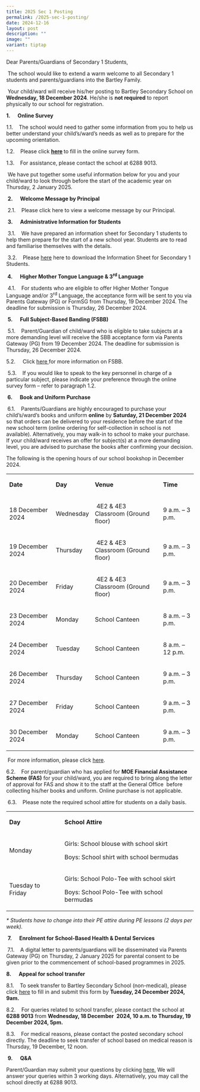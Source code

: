 ```yaml
---
title: 2025 Sec 1 Posting
permalink: /2025-sec-1-posting/
date: 2024-12-16
layout: post
description: ""
image: ""
variant: tiptap
---
```

<p>Dear Parents/Guardians of Secondary 1 Students,</p>
<p>&nbsp;The school would like to extend a warm welcome to all Secondary
1 students and parents/guardians into the Bartley Family.</p>
<p>&nbsp;Your child/ward will receive his/her posting to Bartley Secondary
School on <strong>Wednesday, 18 December 2024</strong>. He/she is <strong>not required</strong> to
report physically to our school for registration.</p>
<p><strong>1.&nbsp;&nbsp;&nbsp;&nbsp;&nbsp; Online Survey</strong>
</p>
<p>1.1.&nbsp;&nbsp;&nbsp; The school would need to gather some information
from you to help us better understand your child’s/ward’s needs as well
as to prepare for the upcoming orientation.</p>
<p>1.2.&nbsp;&nbsp;&nbsp; Please click <strong><a href="https://go.gov.sg/needsassessment2025" rel="noopener noreferrer nofollow" target="_blank"><u>here</u></a> </strong>to
fill in the online survey form.&nbsp;</p>
<p>1.3.&nbsp;&nbsp;&nbsp; For assistance, please contact the school at 6288
9013.</p>
<p>&nbsp;We have put together some useful information below for you and your
child/ward to look through before the start of the academic year on Thursday,
2 January 2025.</p>
<p>&nbsp;<strong>2.&nbsp;&nbsp;&nbsp;&nbsp;&nbsp; Welcome Message by Principal</strong>
</p>
<p>&nbsp;2.1.&nbsp;&nbsp;&nbsp; Please click here to view a welcome message
by our Principal.</p>
<p>&nbsp;<strong>3.&nbsp;&nbsp;&nbsp;&nbsp;&nbsp; Administrative Information for Students</strong>
</p>
<p>&nbsp;3.1.&nbsp;&nbsp;&nbsp; We have prepared an information sheet for
Secondary 1 students to help them prepare for the start of a new school
year. Students are to read and familiarise themselves with the details.</p>
<p>&nbsp;3.2.&nbsp;&nbsp;&nbsp; Please <a href="/files/2025_Secondary_1_Information_Sheet_updated_17_Dec.pdf" rel="noopener nofollow" target="_blank">here</a> here
to download the Information Sheet for Secondary 1 Students.</p>
<p><strong>&nbsp;4.&nbsp;&nbsp;&nbsp;&nbsp;&nbsp; Higher Mother Tongue Language &amp; 3<sup>rd</sup> Language</strong>
</p>
<p>&nbsp;4.1.&nbsp;&nbsp;&nbsp; For students who are eligible to offer Higher
Mother Tongue Language and/or 3<sup>rd</sup> Language, the acceptance form
will be sent to you via Parents Gateway (PG) or FormSG from Thursday, 19
December 2024. The deadline for submission is Thursday, 26 December 2024.</p>
<p>&nbsp;<strong>5.&nbsp;&nbsp;&nbsp;&nbsp;&nbsp; Full Subject-Based Banding (FSBB)</strong>
</p>
<p>&nbsp;5.1.&nbsp;&nbsp;&nbsp; Parent/Guardian of child/ward who is eligible
to take subjects at a more demanding level will receive the SBB acceptance
form via Parents Gateway (PG) from 19 December 2024. The deadline for submission
is Thursday, 26 December 2024.</p>
<p>5.2.&nbsp;&nbsp;&nbsp; &nbsp;Click <a href="https://www.moe.gov.sg/microsites/psle-fsbb/full-subject-based-banding/main.html" rel="noopener nofollow" target="_blank">here </a>for
more information on FSBB.</p>
<p>&nbsp;5.3.&nbsp;&nbsp;&nbsp; If you would like to speak to the key personnel
in charge of a particular subject, please indicate your preference through
the online survey form – refer to paragraph 1.2.</p>
<p><strong>&nbsp;6.&nbsp;&nbsp;&nbsp;&nbsp;&nbsp; Book and Uniform Purchase</strong>
</p>
<p><strong>&nbsp;</strong>6.1.&nbsp;&nbsp;&nbsp; Parents/Guardians are highly
encouraged to purchase your child’s/ward’s books and uniform <strong>online</strong> by <strong>Saturday, 21 December 2024</strong> so
that orders can be delivered to your residence before the start of the
new school term (online ordering for self-collection in school is not available).
Alternatively, you may walk-in to school to make your purchase. If your
child/ward receives an offer for subject(s) at a more demanding level,
you are advised to purchase the books after confirming your decision.</p>
<p>The following is the opening hours of our school bookshop in December
2024.&nbsp;</p>
<table style="minWidth: 100px">
<colgroup>
<col>
<col>
<col>
<col>
</colgroup>
<tbody>
<tr>
<td rowspan="1" colspan="1">
<p><strong>Date</strong>
</p>
</td>
<td rowspan="1" colspan="1">
<p><strong>Day</strong>
</p>
</td>
<td rowspan="1" colspan="1">
<p><strong>Venue</strong>
</p>
</td>
<td rowspan="1" colspan="1">
<p><strong>Time</strong>
</p>
</td>
</tr>
<tr>
<td rowspan="1" colspan="1">
<p>18 December 2024</p>
</td>
<td rowspan="1" colspan="1">
<p>Wednesday</p>
</td>
<td rowspan="1" colspan="1">
<p>&nbsp;4E2 &amp; 4E3 Classroom (Ground floor)</p>
</td>
<td rowspan="1" colspan="1">
<p>9 a.m. – 3 p.m.</p>
</td>
</tr>
<tr>
<td rowspan="1" colspan="1">
<p>19 December 2024</p>
</td>
<td rowspan="1" colspan="1">
<p>Thursday</p>
</td>
<td rowspan="1" colspan="1">
<p>&nbsp;4E2 &amp; 4E3 Classroom (Ground floor)</p>
</td>
<td rowspan="1" colspan="1">
<p>9 a.m. – 3 p.m.</p>
</td>
</tr>
<tr>
<td rowspan="1" colspan="1">
<p>20 December 2024</p>
</td>
<td rowspan="1" colspan="1">
<p>Friday</p>
</td>
<td rowspan="1" colspan="1">
<p>&nbsp;4E2 &amp; 4E3 Classroom (Ground floor)</p>
</td>
<td rowspan="1" colspan="1">
<p>9 a.m. – 3 p.m.</p>
</td>
</tr>
<tr>
<td rowspan="1" colspan="1">
<p>23 December 2024</p>
</td>
<td rowspan="1" colspan="1">
<p>Monday</p>
</td>
<td rowspan="1" colspan="1">
<p>School Canteen</p>
</td>
<td rowspan="1" colspan="1">
<p>8 a.m. – 3 p.m.</p>
</td>
</tr>
<tr>
<td rowspan="1" colspan="1">
<p>24 December 2024</p>
</td>
<td rowspan="1" colspan="1">
<p>Tuesday</p>
</td>
<td rowspan="1" colspan="1">
<p>School Canteen</p>
</td>
<td rowspan="1" colspan="1">
<p>8 a.m. – 12 p.m.</p>
</td>
</tr>
<tr>
<td rowspan="1" colspan="1">
<p>26 December 2024</p>
</td>
<td rowspan="1" colspan="1">
<p>Thursday</p>
</td>
<td rowspan="1" colspan="1">
<p>School Canteen</p>
</td>
<td rowspan="1" colspan="1">
<p>9 a.m. – 3 p.m.</p>
</td>
</tr>
<tr>
<td rowspan="1" colspan="1">
<p>27 December 2024</p>
</td>
<td rowspan="1" colspan="1">
<p>Friday</p>
</td>
<td rowspan="1" colspan="1">
<p>School Canteen</p>
</td>
<td rowspan="1" colspan="1">
<p>9 a.m. – 3 p.m.</p>
</td>
</tr>
<tr>
<td rowspan="1" colspan="1">
<p>30 December 2024</p>
</td>
<td rowspan="1" colspan="1">
<p>Monday</p>
</td>
<td rowspan="1" colspan="1">
<p>School Canteen</p>
</td>
<td rowspan="1" colspan="1">
<p>9 a.m. – 3 p.m.</p>
</td>
</tr>
</tbody>
</table>
<p>&nbsp;For more information, please click <a href="https://www.bartleysec.moe.edu.sg/information/parents/purchase-of-books-n-school-uniform/" rel="noopener nofollow" target="_blank">here</a>.</p>
<p>6.2.&nbsp;&nbsp;&nbsp; For parent/guardian who has applied for <strong>MOE Financial Assistance Scheme (FAS)</strong> for
your child/ward, you are required to bring along the letter of approval
for FAS and show it to the staff at the General Office &nbsp;before collecting
his/her books and uniform. Online purchase is not applicable.</p>
<p>&nbsp;6.3.&nbsp;&nbsp;&nbsp; Please note the required school attire for
students on a daily basis.&nbsp;</p>
<table style="minWidth: 50px">
<colgroup>
<col>
<col>
</colgroup>
<tbody>
<tr>
<td rowspan="1" colspan="1">
<p><strong>Day</strong>
</p>
</td>
<td rowspan="1" colspan="1">
<p><strong>School Attire</strong>
</p>
</td>
</tr>
<tr>
<td rowspan="1" colspan="1">
<p>Monday</p>
</td>
<td rowspan="1" colspan="1">
<p>Girls: School blouse with school skirt</p>
<p>Boys: School shirt with school bermudas</p>
</td>
</tr>
<tr>
<td rowspan="1" colspan="1">
<p>Tuesday to Friday</p>
</td>
<td rowspan="1" colspan="1">
<p>Girls: School Polo-Tee with school skirt</p>
<p>Boys: School Polo-Tee with school bermudas</p>
</td>
</tr>
</tbody>
</table>
<p><em>* Students have to change into their PE attire during PE lessons (2 days per week).</em>
</p>
<p>&nbsp;<strong>7.&nbsp;&nbsp;&nbsp;&nbsp;&nbsp; Enrolment for School-Based Health &amp; Dental Services</strong>
</p>
<p><strong>&nbsp;</strong>7.1.&nbsp;&nbsp;&nbsp; A digital letter to parents/guardians
will be disseminated via Parents Gateway (PG) on Thursday, 2 January 2025
for parental consent to be given prior to the commencement of school-based
programmes in 2025.</p>
<p><strong>8.&nbsp;&nbsp;&nbsp;&nbsp;&nbsp; Appeal for school transfer</strong>
</p>
<p>8.1.&nbsp;&nbsp;&nbsp; To seek transfer to Bartley Secondary School (non-medical),
please click <a href="https://go.gov.sg/bartley-s1appeal" rel="noopener nofollow" target="_blank">here</a> to
fill in and submit this form by <strong>Tuesday, 24 December 2024, 9am.</strong>
</p>
<p>8.2.&nbsp;&nbsp;&nbsp; For queries related to school transfer, please
contact the school at <strong>6288 9013</strong> from <strong>Wednesday, 18 December</strong>&nbsp;<strong> 2024, 10 a.m. to Thursday, 19 December 2024, 5pm.</strong>
</p>
<p>8.3.&nbsp;&nbsp;&nbsp; For medical reasons, please contact the posted
secondary school directly. The deadline to seek transfer of school based
on medical reason is Thursday, 19 December, 12 noon.</p>
<p>&nbsp;<strong>9.&nbsp;&nbsp;&nbsp;&nbsp;&nbsp; Q&amp;A</strong>
</p>
<p>Parent/Guardian may submit your questions by clicking <a href="https://go.gov.sg/enquiry2024" rel="noopener nofollow" target="_blank">here.</a> We
will answer your queries within 3 working days. Alternatively, you may
call the school directly at 6288 9013.</p>
<p></p>
<p>&nbsp;</p>